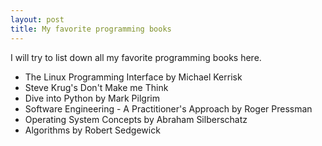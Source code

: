 ```yaml
---
layout: post
title: My favorite programming books
---
```

I will try to list down all my favorite programming books here.

- The Linux Programming Interface by Michael Kerrisk 
- Steve Krug's Don't Make me Think
- Dive into Python by Mark Pilgrim
- Software Engineering - A Practitioner's Approach by Roger Pressman
- Operating System Concepts by Abraham Silberschatz
- Algorithms by Robert Sedgewick
